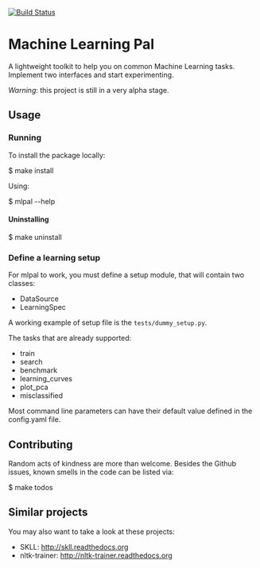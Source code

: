 [![Build Status](https://travis-ci.org/gendoc/mlpal.png)](https://travis-ci.org/gendoc/mlpal)

# Machine Learning Pal

A lightweight toolkit to help you on common Machine Learning tasks.
Implement two interfaces and start experimenting.

*Warning*: this project is still in a very alpha stage.

## Usage

### Running

To install the package locally:

$ make install

Using:

$ mlpal --help

#### Uninstalling

$ make uninstall

### Define a learning setup

For mlpal to work, you must define a setup module, that will contain two classes:

- DataSource
- LearningSpec

A working example of setup file is the `tests/dummy_setup.py`.

The tasks that are already supported:

* train
* search
* benchmark
* learning_curves
* plot_pca
* misclassified

Most command line parameters can have their default value defined in the
config.yaml file.

## Contributing

Random acts of kindness are more than welcome. Besides the Github issues,
known smells in the code can be listed via:

$ make todos

## Similar projects

You may also want to take a look at these projects:

* SKLL: http://skll.readthedocs.org
* nltk-trainer: http://nltk-trainer.readthedocs.org
